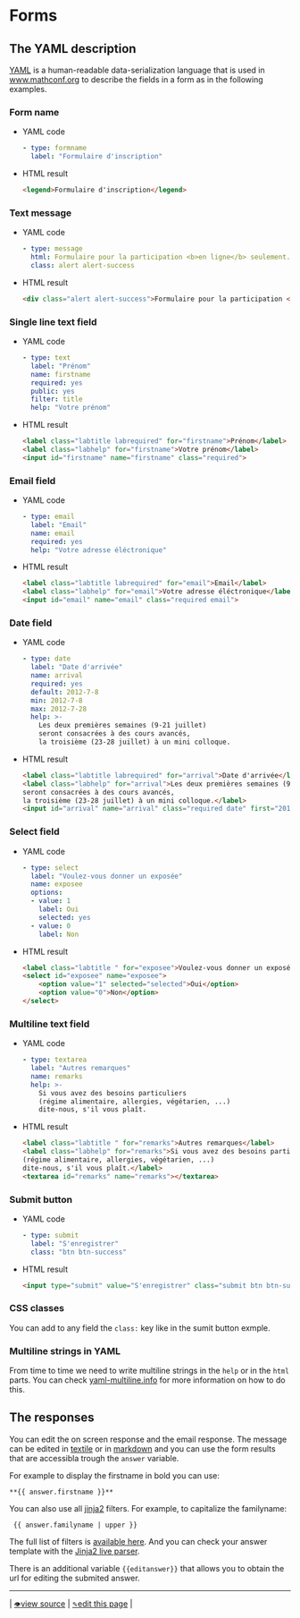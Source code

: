# Forms

## The YAML description

[YAML](https://en.wikipedia.org/wiki/YAML) is a human-readable data-serialization language that is used in www.mathconf.org to describe the fields in a form as in the following examples.

### Form name

- YAML code

    ```yaml
    - type: formname
      label: "Formulaire d'inscription"
    ```

- HTML result

    ```html
    <legend>Formulaire d'inscription</legend>
    ```
### Text message

- YAML code

    ```yaml
    - type: message
      html: Formulaire pour la participation <b>en ligne</b> seulement.
      class: alert alert-success
    ```

- HTML result

    ```html
    <div class="alert alert-success">Formulaire pour la participation <b>en ligne</b> seulement.</div>
    ```


### Single line text field

- YAML code

    ```yaml
    - type: text
      label: "Prénom"
      name: firstname
      required: yes
      public: yes
      filter: title
      help: "Votre prénom"
    ```

- HTML result

    ```html
    <label class="labtitle labrequired" for="firstname">Prénom</label>
    <label class="labhelp" for="firstname">Votre prénom</label>
    <input id="firstname" name="firstname" class="required">
    ```

### Email field

- YAML code

    ```yaml
    - type: email
      label: "Email"
      name: email
      required: yes
      help: "Votre adresse éléctronique"
    ```

- HTML result

    ```html
    <label class="labtitle labrequired" for="email">Email</label>
    <label class="labhelp" for="email">Votre adresse éléctronique</label>
    <input id="email" name="email" class="required email">
    ```

### Date field

- YAML code

    ```yaml
    - type: date
      label: "Date d'arrivée"
      name: arrival
      required: yes
      default: 2012-7-8
      min: 2012-7-8
      max: 2012-7-28
      help: >-
        Les deux premières semaines (9-21 juillet)
        seront consacrées à des cours avancés,
        la troisième (23-28 juillet) à un mini colloque.
    ```

- HTML result

    ```html
    <label class="labtitle labrequired" for="arrival">Date d'arrivée</label>
    <label class="labhelp" for="arrival">Les deux premières semaines (9-21 juillet)
    seront consacrées à des cours avancés,
    la troisième (23-28 juillet) à un mini colloque.</label>
    <input id="arrival" name="arrival" class="required date" first="2012-7-8" last="2012-7-28" default="2012-7-8">
    ```

### Select field

- YAML code

    ```yaml
    - type: select
      label: "Voulez-vous donner un exposée"
      name: exposee
      options:
      - value: 1
        label: Oui
        selected: yes
      - value: 0
        label: Non
    ```

- HTML result

    ```html
    <label class="labtitle " for="exposee">Voulez-vous donner un exposée</label>
    <select id="exposee" name="exposee">
        <option value="1" selected="selected">Oui</option>
        <option value="0">Non</option>
    </select>
    ```

### Multiline text field

- YAML code

    ```yaml
    - type: textarea
      label: "Autres remarques"
      name: remarks
      help: >-
        Si vous avez des besoins particuliers
        (régime alimentaire, allergies, végétarien, ...)
        dite-nous, s'il vous plaît.
    ```

- HTML result

    ```html
    <label class="labtitle " for="remarks">Autres remarques</label>
    <label class="labhelp" for="remarks">Si vous avez des besoins particuliers
    (régime alimentaire, allergies, végétarien, ...)
    dite-nous, s'il vous plaît.</label>
    <textarea id="remarks" name="remarks"></textarea>
    ```

### Submit button

- YAML code

    ```yaml
    - type: submit
      label: "S'enregistrer"
      class: "btn btn-success"
    ```

- HTML result

    ```html
    <input type="submit" value="S'enregistrer" class="submit btn btn-success">
    ```

### CSS classes

You can add to any field the `class:` key like in the sumit button exmple.

### Multiline strings in YAML

From time to time we need to write multiline strings in the `help` or in the `html` parts. You can check [yaml-multiline.info](https://yaml-multiline.info/) for more information on how to do this.


## The responses

You can edit the on screen response and the email response. The message can be edited in [textile](textile.md) or in [markdown](markdown.md) and you can use the form results that are accessibla trough the `answer` variable.

For example to display the firstname in bold you can use:
<!-- {% raw %} -->
```
**{{ answer.firstname }}**
```
<!-- {% endraw %} -->
You can also use all [jinja2](http://jinja.pocoo.org/docs/) filters. For example, to capitalize the familyname:
<!-- {% raw %} -->
```
 {{ answer.familyname | upper }}
```
<!-- {% endraw %} -->
The full list of filters is [available here](https://jinja.palletsprojects.com/en/3.0.x/templates/#list-of-builtin-filters). And you can check your answer template with the [Jinja2 live parser](http://jinja.quantprogramming.com/).

There is an additional variable <!-- {% raw %} -->`{{editanswer}}`<!-- {% endraw %} --> that allows you to obtain the url for editing the submited answer.

---
| [<small>👁</small>view source](https://github.com/mathconf/help/blob/master/forms.md) | [<small>✎</small>edit this page](https://github.com/mathconf/help/edit/master/forms.md) |
